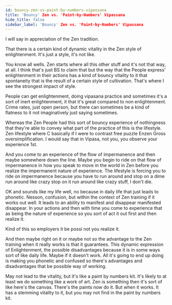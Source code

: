 ```yaml
---
id: bouncy-zen-vs-paint-by-numbers-vipassana
title: 'Bouncy' Zen vs. 'Paint-by-Numbers' Vipassana
hide_title: false
sidebar_label: 'Bouncy' Zen vs. 'Paint-by-Numbers' Vipassana
---
```

I will say in appreciation of the Zen tradition.

That there is a certain kind of dynamic vitality in the Zen style of enlightenment. It's just a style, it's not like.

You know all wells. Zen starts where all this other stuff and it's not that way, at all. I think that's just BS to claim that but the way that the People express' enlightenment in their actions has a kind of bouncy vitality to it that spontaneity that is the result of a certain style of cultivation. That's where I see the strongest impact of style.

People can get enlightenment, doing vipasana practice and sometimes it's a sort of inert enlightenment, it that it's great compared to non enlightenment. Crime rates, just open person, but there can sometimes be a kind of flatness to it not imaginatively just saying sometimes.

Whereas the Zen People had this sort of bouncy experience of nothingness that they're able to convey what part of the practice of this is the lifestyle. Zen lifestyle where C basically if I were to contrast free puzzle Enzen Gross oversimplification. I would say that in Vipasa, not you, you observe your experience 1st.

And you come to an experience of the flow of impermanence and then maybe somewhere down the line. Maybe you begin to ride on that flow of impermanence in how you speak to move in the world in Zen before you realize the impermanent nature of experience. The lifestyle is forcing you to ride on impermanence because you have to run around and stop on a dime run around like crazy stop on it run around like crazy stuff, I don't die.

OK and sounds like my life well, no because in daily life that just leads to phonetic. Nesson, confusion, but within the context of Zen training if it works out well. It leads to an ability to manifest and disappear manifested disappear. In your actions and then with time you come to experience that as being the nature of experience so you sort of act it out first and then realize it.

Kind of this so employers it be possi not you realize it.

And then maybe right on it or maybe not so the advantage to the Zen training when it really works is that it guarantees. This dynamic expression of Enlightenment, the possible disadvantages because it is in some ways sort of like daily life. Maybe if it doesn't work. All it's going to end up doing is making you phonetic and confused so there's advantages and disadvantages that be possible way of working.

May not lead to the vitality, but it's like a paint by numbers kit. It's likely to at least we do something like a work of art. Zen is something then it's sort of like here's the canvas. There's the paints now do it. But when it works. It has a stemming vitality to it, but you may not find in the paint by numbers kit.

